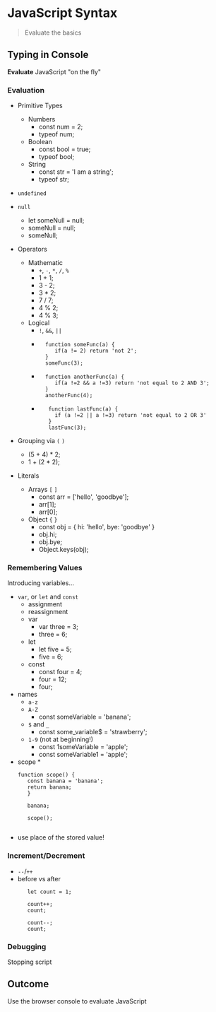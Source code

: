 JavaScript Syntax
===

> Evaluate the basics

## Typing in Console

**Evaluate** JavaScript "on the fly"

### Evaluation

* Primitive Types
    * Numbers
      * const num = 2;
      * typeof num; 
    * Boolean
      * const bool = true;
      * typeof bool;
    * String
      * const str = 'I am a string';
      * typeof str;
* `undefined`
* `null`
   * let someNull = null;
   * someNull = null;
   * someNull;
* Operators
    * Mathematic
        * `+`, `-`, `*`, `/`, `%`
        * 1 + 1;
        * 3 - 2;
        * 3 * 2;
        * 7 / 7;
        * 4 % 2;
        * 4 % 3;
    * Logical
        * `!`, `&&`, `||`
        * ``` 
            function someFunc(a) { 
               if(a != 2) return 'not 2';
            }
            someFunc(3);
          ```
        * ``` 
            function anotherFunc(a) {
               if(a !=2 && a !=3) return 'not equal to 2 AND 3';
            }
            anotherFunc(4);
            ```
        * ```
             function lastFunc(a) {
               if (a !=2 || a !=3) return 'not equal to 2 OR 3'
             }
             lastFunc(3);
          ```
       
* Grouping via `(` `)`
   * (5 + 4) * 2;
   * 1 + (2 * 2);
* Literals
    * Arrays `[` `]`
      * const arr = ['hello', 'goodbye'];
      * arr[1];
      * arr[0];
    * Object `{` `}`
      * const obj = { hi: 'hello', bye: 'goodbye' }
      * obj.hi;
      * obj.bye;
      * Object.keys(obj);

### Remembering Values

Introducing variables...

* `var`, or `let` and `const`
   * assignment
   * reassignment
   * var
      * var three = 3;
      * three = 6;
   * let
      * let five = 5;
      * five = 6;
   * const 
      * const four = 4;
      * four = 12;
      * four;
* names
    * `a-z`
    * `A-Z`
      * const someVariable = 'banana';
    * `$` and `_`
      * const some_variable$ = 'strawberry';
    * `1-9` (not at beginning!)
      * const 1someVariable = 'apple';
      * const someVariable1 = 'apple';
* scope
   * 
   ```
   function scope() { 
      const banana = 'banana';
      return banana;
      }
      
      banana;
      
      scope();
      
   ```
* use place of the stored value!

### Increment/Decrement
* `--`/`++`
* before vs after
   ```
      let count = 1;
      
      count++;
      count;
      
      count--;
      count;
    ```

### Debugging

Stopping script

## Outcome

Use the browser console to evaluate JavaScript
